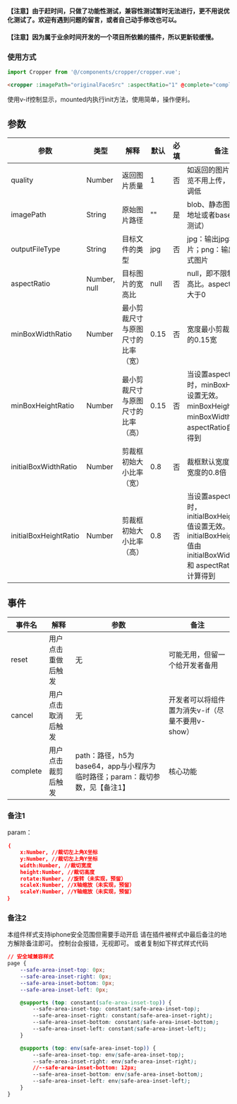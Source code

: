 #### 【注意】由于赶时间，只做了功能性测试，兼容性测试暂时无法进行，更不用说优化测试了。欢迎有遇到问题的留言，或者自己动手修改也可以。
#### 【注意】因为属于业余时间开发的一个项目所依赖的插件，所以更新较缓慢。

### 使用方式

```javascript
import Cropper from '@/components/cropper/cropper.vue';
```

```html
<cropper :imagePath="originalFaceSrc" :aspectRatio="1" @complete="complete" @cancel="cancel" v-if="handleFaceStatus"></cropper>
```

使用v-if控制显示，mounted内执行init方法，使用简单，操作便利。

## 参数
| 参数  | 类型  | 解释  |  默认 |  必填 | 备注  |
| ------------ | ------------ | ------------ | ------------ | ------------ | ------------ |
|  quality | Number  | 返回图片质量  | 1  | 否  |  如返回的图片仅需预览不用上传，请适当调低 |
|  imagePath | String  | 原始图片路径  |""  | 是  | blob、静态图片资源地址或者base64（未测试）  |
|  outputFileType | String  | 目标文件的类型  | jpg  | 否  | jpg：输出jpg格式图片；png：输出png格式图片  |
|  aspectRatio | Number, null  | 目标图片的宽高比  | null  | 否  | null，即不限制剪裁宽高比。aspectRatio需大于0  |
|  minBoxWidthRatio | Number  | 最小剪裁尺寸与原图尺寸的比率（宽）  | 0.15  | 否  | 宽度最小剪裁到原图的0.15宽  |
|  minBoxHeightRatio  | Number  | 最小剪裁尺寸与原图尺寸的比率（高）  | 0.15  | 否  | 当设置aspectRatio时，minBoxHeight值设置无效。minBoxHeight值由minBoxWidth 和 aspectRatio自动计算得到  |
|  initialBoxWidthRatio | Number  | 剪裁框初始大小比率（宽）  | 0.8  | 否  | 裁框默认宽度为图片宽度的0.8倍  |
|  initialBoxHeightRatio | Number  | 剪裁框初始大小比率（高）  | 0.8  | 否  | 当设置aspectRatio时，initialBoxHeightRatio值设置无效。initialBoxHeightRatio值由initialBoxWidthRatio 和 aspectRatio自动计算得到  |

## 事件

| 事件名  | 解释  | 参数  |  备注 |
| ------------ | ------------ | ------------ | ------------ |
|  reset |  用户点击重做后触发 | 无  | 可能无用，但留一个给开发者备用  |
|  cancel |  用户点击取消后触发 | 无  | 开发者可以将组件置为消失v-if（尽量不要用v-show）   |
|  complete |  用户点击裁剪后触发 | path：路径，h5为base64，app与小程序为临时路径；param：裁切参数，见【备注1】  | 核心功能   |


### 备注1
param：
```json
｛
	x:Number, //裁切左上角X坐标
	y:Number, //裁切左上角Y坐标
	width:Number, //裁切宽度
	height:Number, //裁切高度
	rotate:Number, //旋转（未实现，预留）
	scaleX:Number, //X轴缩放（未实现，预留）
	scaleY:Number, //Y轴缩放（未实现，预留）
｝
```

### 备注2
本组件样式支持iphone安全范围但需要手动开启
请在插件被样式中最后备注的地方解除备注即可。
控制台会报错，无视即可。
或者复制如下样式样式代码
```css
// 安全域兼容样式
page {
	--safe-area-inset-top: 0px;
	--safe-area-inset-right: 0px;
	--safe-area-inset-bottom: 0px;
	--safe-area-inset-left: 0px;

	@supports (top: constant(safe-area-inset-top)) {
		--safe-area-inset-top: constant(safe-area-inset-top);
		--safe-area-inset-right: constant(safe-area-inset-right);
		--safe-area-inset-bottom: constant(safe-area-inset-bottom);
		--safe-area-inset-left: constant(safe-area-inset-left);
	}

	@supports (top: env(safe-area-inset-top)) {
		--safe-area-inset-top: env(safe-area-inset-top);
		--safe-area-inset-right: env(safe-area-inset-right);
		//--safe-area-inset-bottom: 12px;
		--safe-area-inset-bottom: env(safe-area-inset-bottom);
		--safe-area-inset-left: env(safe-area-inset-left);
	}
}
```